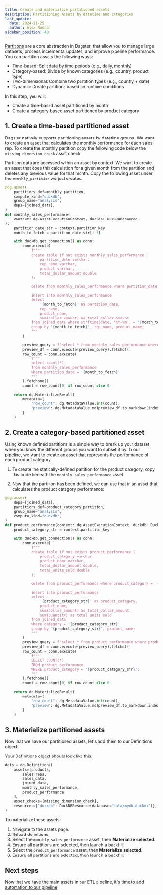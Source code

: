 ```yaml
---
title: Create and materialize partitioned assets
description: Partitioning Assets by datetime and categories
last_update:
  date: 2024-11-25
  author: Alex Noonan
sidebar_position: 40
---
```


[Partitions](/guides/build/partitions-and-backfills/partitioning-assets) are a core abstraction in Dagster, that allow you to manage large datasets, process incremental updates, and improve pipeline performance. You can partition assets the following ways:

- Time-based: Split data by time periods (e.g., daily, monthly)
- Category-based: Divide by known categories (e.g., country, product type)
- Two-dimensional: Combine two partition types (e.g., country + date)
- Dynamic: Create partitions based on runtime conditions

In this step, you will:

- Create a time-based asset partitioned by month
- Create a category-based asset partitioned by product category

## 1. Create a time-based partitioned asset

Dagster natively supports partitioning assets by datetime groups. We want to create an asset that calculates the monthly performance for each sales rep. To create the monthly partition copy the following code below the `missing_dimension_check` asset check.

<CodeExample path="docs_snippets/docs_snippets/guides/tutorials/etl_tutorial/etl_tutorial/definitions.py" language="python" lineStart="152" lineEnd="153"/>

Partition data are accessed within an asset by context. We want to create an asset that does this calculation for a given month from the partition
 and deletes any previous value for that month. Copy the following asset under the `monthly_partition` we just created.

  ```python
  @dg.asset(
      partitions_def=monthly_partition,
      compute_kind="duckdb",
      group_name="analysis",
      deps=[joined_data],
  )
  def monthly_sales_performance(
      context: dg.AssetExecutionContext, duckdb: DuckDBResource
  ):
      partition_date_str = context.partition_key
      month_to_fetch = partition_date_str[:-3]

      with duckdb.get_connection() as conn:
          conn.execute(
              f"""
              create table if not exists monthly_sales_performance (
                  partition_date varchar,
                  rep_name varchar,
                  product varchar,
                  total_dollar_amount double
              );

              delete from monthly_sales_performance where partition_date = '{month_to_fetch}';

              insert into monthly_sales_performance
              select
                  '{month_to_fetch}' as partition_date,
                  rep_name, 
                  product_name,
                  sum(dollar_amount) as total_dollar_amount
              from joined_data where strftime(date, '%Y-%m') = '{month_to_fetch}'
              group by '{month_to_fetch}', rep_name, product_name;
              """
          )

          preview_query = f"select * from monthly_sales_performance where partition_date = '{month_to_fetch}';"
          preview_df = conn.execute(preview_query).fetchdf()
          row_count = conn.execute(
              f"""
              select count(*)
              from monthly_sales_performance
              where partition_date = '{month_to_fetch}'
              """
          ).fetchone()
          count = row_count[0] if row_count else 0

      return dg.MaterializeResult(
          metadata={
              "row_count": dg.MetadataValue.int(count),
              "preview": dg.MetadataValue.md(preview_df.to_markdown(index=False)),
          }
      )
  ```

## 2. Create a category-based partitioned asset

Using known defined partitions is a simple way to break up your dataset when you know the different groups you want to subset it by. In our pipeline, we want to create an asset that represents the performance of each product category.

1. To create the statically-defined partition for the product category, copy this code beneath the `monthly_sales_performance` asset:

<CodeExample path="docs_snippets/docs_snippets/guides/tutorials/etl_tutorial/etl_tutorial/definitions.py" language="python" lineStart="211" lineEnd="214"/>

2. Now that the partition has been defined, we can use that in an asset that calculates the product category performance:

```python
@dg.asset(
    deps=[joined_data],
    partitions_def=product_category_partition,
    group_name="analysis",
    compute_kind="duckdb",
)
def product_performance(context: dg.AssetExecutionContext, duckdb: DuckDBResource):
    product_category_str = context.partition_key

    with duckdb.get_connection() as conn:
        conn.execute(
            f"""
            create table if not exists product_performance (
                product_category varchar, 
                product_name varchar,
                total_dollar_amount double,
                total_units_sold double
            );

            delete from product_performance where product_category = '{product_category_str}';

            insert into product_performance
            select
                '{product_category_str}' as product_category,
                product_name,
                sum(dollar_amount) as total_dollar_amount,
                sum(quantity) as total_units_sold
            from joined_data 
            where category = '{product_category_str}'
            group by '{product_category_str}', product_name;
            """
        )
        preview_query = f"select * from product_performance where product_category = '{product_category_str}';"
        preview_df = conn.execute(preview_query).fetchdf()
        row_count = conn.execute(
            f"""
            SELECT COUNT(*)
            FROM product_performance
            WHERE product_category = '{product_category_str}';
            """
        ).fetchone()
        count = row_count[0] if row_count else 0

    return dg.MaterializeResult(
        metadata={
            "row_count": dg.MetadataValue.int(count),
            "preview": dg.MetadataValue.md(preview_df.to_markdown(index=False)),
        }
    )
```



## 3. Materialize partitioned assets

Now that we have our partitioned assets, let's add them to our Definitions object:

Your Definitions object should look like this:

```python
defs = dg.Definitions(
    assets=[products,
        sales_reps,
        sales_data,
        joined_data,
        monthly_sales_performance,
        product_performance,
    ],
    asset_checks=[missing_dimension_check],
    resources={"duckdb": DuckDBResource(database="data/mydb.duckdb")},
)
```

To materialize these assets:
1. Navigate to the assets page.
2. Reload definitions.
3. Select the `monthly_sales_performance` asset, then **Materialize selected**.
4. Ensure all partitions are selected, then launch a backfill. 
5. Select the `product_performance` asset, then **Materialize selected**. 
6. Ensure all partitions are selected, then launch a backfill.

## Next steps

Now that we have the main assets in our ETL pipeline, it's time to add [automation to our pipeline](/etl-pipeline-tutorial/automate-your-pipeline)
